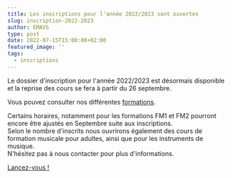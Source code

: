 ```yaml
---
title: Les inscriptions pour l'année 2022/2023 sont ouvertes
slug: inscription-2022-2023
author: EMAVS
type: post
date: 2022-07-15T15:00:00+02:00
featured_image: ''
tags:
  - inscriptions
---
```


Le dossier d'inscription pour l'année 2022/2023 est désormais disponible
et la reprise des cours se fera à partir du 26 septembre.

Vous pouvez consulter nos différentes [formations](/les-enseignements).

Certains horaires, notamment pour les formations FM1 et FM2 pourront encore être
ajustés en Septembre suite aux inscriptions.  
Selon le nombre d'inscrits nous ouvrirons également des cours de formation musicale
pour adultes, ainsi que pour les instruments de musique.  
N'hésitez pas à nous contacter pour plus d'informations.

[Lancez-vous !](/inscription)

